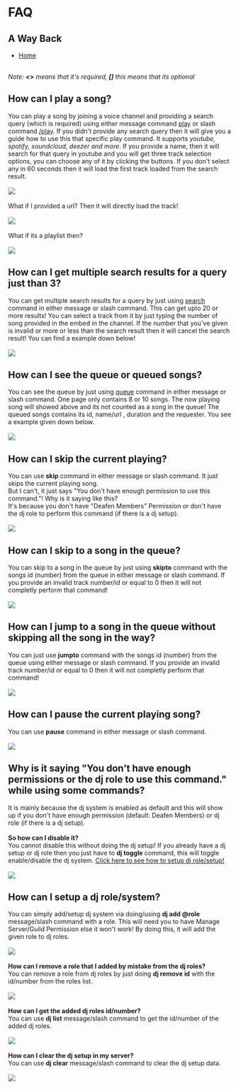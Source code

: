 <h1>FAQ</h1>
<h2>A Way Back</h2>
<p>
  <ul>
    <li><a href = "README.md">Home</a></li>
    </ul>
  </p>
<p>
<br>
<i>Note: <b><></b> means that it's required, <b>[]</b> this means that its optional</i>
<br>
</p>

<h2>How can I play a song?</h2>
<p>
You can play a song by joining a voice channel and providing a search query (which is required) using either message command <u>play</u> or slash command <u>/play</u>. If you didn't provide any search query then it will give you a guide how to use this that specific play command. It supports <i>youtube, spotify, soundcloud, deezer and more</i>. If you provide a name, then it will search for that query in youtube and you will get three track selection options, you can choose any of it by clicking the buttons. If you don't select any in 60 seconds then it will load the first track loaded from the search result.
<br><br>
<img src = "https://cdn.discordapp.com/attachments/892270315630133268/899173862137294968/unknown.png"></img>
<br><br>
What if I provided a url? Then it will directly load the track!
<br><br>
<img src = "https://media.discordapp.net/attachments/892270315630133268/899183026687311902/unknown.png"></img>
<br><br>
What if its a playlist then?
<br><br>
<img src = "https://media.discordapp.net/attachments/892270315630133268/899183834598346792/unknown.png"></img>
<br>
</p>


<h2>How can I get multiple search results for a query just than 3?</h2>
<p>
  You can get multiple search results for a query by just using <u>search</u> command in either message or slash command. This can get upto 20 or more results! You can select a track from it by just typing the number of song provided in the embed in the channel. If the number that you've given is invalid or more or less than the search result then it will cancel the search result! You can find a example down below!
  <br><br>
  <img src = "https://media.discordapp.net/attachments/892270315630133268/899180084714434600/unknown.png"></img>
</p>


<h2>How can I see the queue or queued songs?</h2>
<p>
  You can see the queue by just using <u>queue</u> command in either message or slash command. One page only contains 8 or 10 songs. The now playing song will showed above and its not counted as a song in the queue! The queued songs contains its id, name/url , duration and the requester. You see a example given down below.
<br><br>
  <img src = "https://cdn.discordapp.com/attachments/892270315630133268/899181538829303908/unknown.png"></img>
</p>


<h2>How can I skip the current playing?</h2>
<p>
  You can use <b>skip</b> command in either message or slash command. It just skips the current playing song.
  <br>
  But I can't, it just says "You don't have enough permission to use this command."! Why is it saying like this?
  <br>
  It's because you don't have "Deafen Members" Permission or don't have the dj role to perform this command (if there is a dj setup).
  <br><br>
  <img src = "https://media.discordapp.net/attachments/892270315630133268/899187823507300412/unknown.png"></img>
 </p>
 
 <h2>How can I skip to a song in the queue?</h2>
<p>
  You can skip to a song in the queue by just using <b>skipto</b> command with the songs id (number) from the queue in either message or slash command. If you provide an invalid track number/id or equal to 0 then it will not completly perform that command!
  <br><br>
  <img src = "https://cdn.discordapp.com/attachments/892270315630133268/899193560589549619/unknown.png"></img>
</p>

<h2>How can I jump to a song in the queue without skipping all the song in the way?</h2>
<p>
  You can just use <b>jumpto</b> command with the songs id (number) from the queue using either message or slash command. If you provide an invalid track number/id or equal to 0 then it will not completly perform that command!
  <br><br>
  <img src = "https://media.discordapp.net/attachments/892270315630133268/899204553407348756/unknown.png"></img>
</p>

<h2>How can I pause the current playing song?</h2>
<p>
  You can use <b>pause</b> command in either message or slash command.
  <br><br>
  <img src = "https://media.discordapp.net/attachments/892270315630133268/899207476434579496/unknown.png"></img>
</p>

<h2>Why is it saying "You don't have enough permissions or the dj role to use this command." while using some commands?</h2>
<p>
  It is mainly because the dj system is enabled as default and this will show up if you don't have enough permission (default: Deafen Members) or dj role (if there is a dj setup).<br><br>
  <b>So how can I disable it?</b><br>
  You cannot disable this without doing the dj setup! If you already have a dj setup or dj role then you just have to <b>dj toggle</b> command, this will toggle enable/disable the dj system. <a href = "#how-can-i-setup-a-dj-rolesystem">Click here to see how to setup dj role/setup!</a>
  <br><br>
  <img src = "https://media.discordapp.net/attachments/892270315630133268/899222420655841320/unknown.png"></img>
</p>

<h2>How can I setup a dj role/system?</h2>
<p>
  You can simply add/setup dj system via doing/using <b>dj add @role</b> message/slash command with a role. This will need you to have Manage Server/Guild
 Permission else it won't work! By doing this, it will add the given role to dj roles.
  <br><br>
  <img src = "https://media.discordapp.net/attachments/892270315630133268/899226350500606012/unknown.png"></img>
  <br><br>
  <b>How can I remove a role that I added by mistake from the dj roles?</b>
  <br>
  You can remove a role from dj roles by just doing <b>dj remove id</b> with the id/number from the roles list.
  <br><br>
  <img src = "https://user-images.githubusercontent.com/78640257/137621092-40f29025-7352-455f-9e80-be625e3e59a7.png"></img>
  <br><br>
  <b>How can I get the added dj roles id/number?</b>
  <br>
  You can use <b>dj list</b> message/slash command to get the id/number of the added dj roles.
  <br><br>
  <img src = "https://user-images.githubusercontent.com/78640257/137621253-1d611517-c5de-416b-b3d4-3b9847cd29f3.png"></img>
  <br><br>
  <b>How can I clear the dj setup in my server?</b>
  <br>
  You can use <b>dj clear</b> message/slash command to clear the dj setup data.
  <br><br>
  <img src = "https://user-images.githubusercontent.com/78640257/137621396-a487abaa-1099-4457-857a-3c3cf9e38918.png"></img>
</p>
